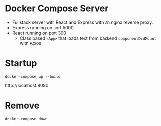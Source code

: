 # Docker Compose Server

- Fullstack server with React and Express with an nginx reverse proxy.
- Express running on port 5000
- React running on port 300
  - Class based `<App>` that loads text from backend `componentDidMount` with Axios

# Startup

`docker-compose up --build`

http://localhost:8080

# Remove

`docker-compose down`

